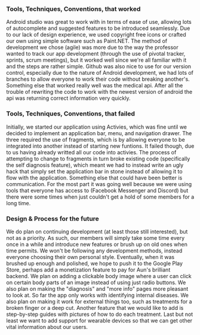 ### Tools, Techniques, Conventions, that worked

Android studio was great to work with in terms of ease of use, allowing lots of autocomplete and suggested features to be introduced seamlessly. Due to our lack of design experience, we used copyright free icons or crafted our own using simple software such as Paint.NET. The method of development we chose (agile) was more due to the way the professor wanted to track our app development (through the use of pivotal tracker, sprints, scrum meetings), but it worked well since we're all familiar with it and the steps are rather simple. Github was also nice to use for our version control, especially due to the nature of Android development, we had lots of branches to allow everyone to work their code without breaking another's. Something else that worked really well was the medical api. After all the trouble of rewriting the code to work with the newest version of android the api was returning correct information very quickly.

### Tools, Techniques, Conventions, that failed

Initially, we started our application using Activies, which was fine until we decided to implement an application bar, menu, and navigation drawer. The three required the use of fragments, which is by allowing everyone to be integrated into another instead of starting new funtions. It failed though, due to us having already writted all our code into activies. The process of attempting to change to fragments in turn broke existing code (specifically the self diagnosis feature), which meant we had to instead write an ugly hack that simply set the application bar in stone instead of allowing it to flow with the application. Something else that could have been better is communication. For the most part it was going well because we were using tools that everyone has access to (Facebook Messenger and Discord) but there were some times when just couldn't get a hold of some members for a long time.

### Design & Process for the future

We do plan on continuing development (at least those still interested), but not as a priority. As such, our members will simply take some time every once in a while and introduce new features or brush up on old ones when time permits. We won't be following any development methods, instead everyone choosing their own personal style. Eventually, when it was brushed up enough and polished, we hope to push it to the Google Play Store, perhaps add a monetization feature to pay for Aun's brilliant backend. We plan on adding a clickable body image where a user can click on certain body parts of an image instead of using just radio buttons. We also plan on making the "diagnosis" and "more info" pages more pleasant to look at. So far the app only works with identifying internal diseases. We also plan on making it work for external things too, such as treatments for a broken finger or a deep cut. Another feature that we would like to add is step-by-step guides with pictures of how to do each treatment. Last but not least we want to add support for wearable devices so that we can get other vital information about our users.
